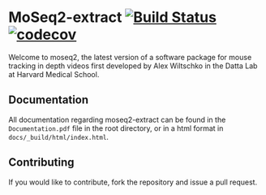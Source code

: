 # MoSeq2-extract [![Build Status](https://travis-ci.com/dattalab/moseq2-extract.svg?token=gvoikVySDHEmvHT7Dbed&branch=master)](https://travis-ci.com/dattalab/moseq2-extract) [![codecov](https://codecov.io/gh/dattalab/moseq2-extract/branch/master/graph/badge.svg?token=ICPjpMMwYZ)](https://codecov.io/gh/dattalab/moseq2-extract)

Welcome to moseq2, the latest version of a software package for mouse tracking in depth videos first developed by Alex Wiltschko in the Datta Lab at Harvard Medical School.

## Documentation

All documentation regarding moseq2-extract can be found in the `Documentation.pdf` file in the root directory, 
or in a html format in `docs/_build/html/index.html`.

## Contributing

If you would like to contribute, fork the repository and issue a pull request.  
